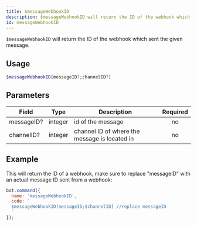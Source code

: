 ```yaml
---
title: $messageWebhookID 
description: $messageWebhookID will return the ID of the webhook which sent the given message.
id: messageWebhookID
---
```


`$messageWebhookID` will return the ID of the webhook which sent the given message.

## Usage

```php
$messageWebhookID[messageID?;channelID?]
```

## Parameters 


| Field     | Type    | Description                                        | Required |
|-----------|---------|----------------------------------------------------|:----------:|
| messageID?      | integer  | id of the message                             | no      |
| channelID?      | integer  | channel ID of where the message is located in                             | no      |


## Example

This will return the ID of a webhook, make sure to replace "messageID" with an actual message ID sent from a webhook:

```javascript
bot.command({
  name: 'messageWebhookID',
  code: `
  $messageWebhookID[messageID;$channelID] //replace messageID
  `
});
```
